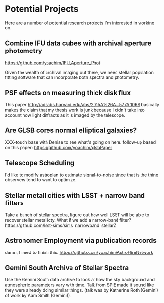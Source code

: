 # Potential Projects

Here are a number of potential research projects I'm interested in working on.

## Combine IFU data cubes with archival aperture photometry

https://github.com/yoachim/IFU_Aperture_Phot

Given the wealth of archival imaging out there, we need stellar population fitting software that can incorporate both spectra and photometry.


## PSF effects on measuring thick disk flux

This paper http://adsabs.harvard.edu/abs/2015A%26A...577A.106S basically makes the claim that my thesis work is junk because I didn't take into account how light diffracts as it is imaged by the telescope.  

## Are GLSB cores normal elliptical galaxies?

XXX-touch base with Denise to see what's going on here.
follow-up based on this paper: https://github.com/yoachim/glsbPaper

## Telescope Scheduling

I'd like to modify astroplan to estimate signal-to-noise since that is the thing observers tend to want to optimize. 


## Stellar metallicities with LSST + narrow band filters

Take a bunch of stellar spectra, figure out how well LSST will be able to recover stellar metallicty. What if we add a narrow-band filter? https://github.com/lsst-sims/sims_narrowband_stellarZ

## Astronomer Employment via publication records

damn, I need to finish this:
https://github.com/yoachim/AstroHireNetwork

## Gemini South Archive of Stellar Spectra

Use the Gemini South data archive to look at how the sky background and atmospheric parameters vary with time. Talk from SPIE made it sound like they were already doing similar things. (talk was by Katherine Roth (Gemini) of work by Aam Smith (Gemini)).
